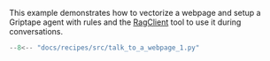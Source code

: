 This example demonstrates how to vectorize a webpage and setup a Griptape agent with rules and the [RagClient](../reference/griptape/tools/rag/tool.md) tool to use it during conversations.

```python
--8<-- "docs/recipes/src/talk_to_a_webpage_1.py"
```
